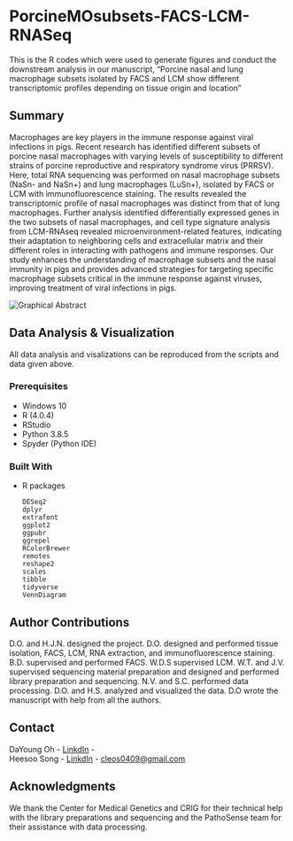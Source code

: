# PorcineMOsubsets-FACS-LCM-RNASeq
This is the R codes which were used to generate figures and conduct the downstream analysis in our manuscript, “Porcine nasal and lung macrophage subsets isolated by FACS and LCM show different transcriptomic profiles depending on tissue origin and location”



<!-- ABOUT THE PROJECT -->
## Summary

Macrophages  are key players in the immune response against viral infections in pigs. Recent research has identified different subsets of porcine nasal macrophages with varying levels of susceptibility to different strains of porcine reproductive and respiratory syndrome virus (PRRSV). Here, total RNA sequencing was performed on nasal macrophage subsets (NaSn- and NaSn+) and lung macrophages (LuSn+), isolated by FACS or LCM  with immunofluorescence staining. The results revealed the transcriptomic profile of nasal macrophages was distinct from that of lung macrophages. Further analysis identified differentially expressed genes in the two subsets of nasal macrophages, and cell type signature analysis from LCM-RNAseq revealed microenvironment-related features, indicating their adaptation to neighboring cells and extracellular matrix and their different roles in interacting with pathogens and immune responses. Our study enhances the understanding of macrophage subsets and the nasal immunity in pigs and provides advanced strategies for targeting specific macrophage subsets critical in the immune response against viruses, improving treatment of viral infections in pigs.

![Graphical Abstract](https://github.com/HeesooSong/PorcineMOsubsets-FACS-LCM-RNASeq/blob/main/Source/Graphical_Abstract.png?raw=true)


## Data Analysis & Visualization
All data analysis and visalizations can be reproduced from the scripts and data given above.

### Prerequisites

* Windows 10
* R (4.0.4)
* RStudio
* Python 3.8.5
* Spyder (Python IDE)

### Built With

* R packages
    ```{r}
    DESeq2
    dplyr
    extrafont
    ggplot2
    ggpubr
    ggrepel
    RColorBrewer
    remotes
    reshape2
    scales
    tibble
    tidyverse
    VennDiagram
    ```


<!-- CONTRIBUTING -->
## Author Contributions

D.O. and H.J.N. designed the project. D.O. designed and performed tissue isolation, FACS, LCM, RNA extraction, and immunofluorescence staining. B.D. supervised and performed FACS. W.D.S supervised LCM. W.T. and J.V. supervised sequencing material preparation and designed and performed library preparation and sequencing. N.V. and S.C. performed data processing. D.O. and H.S. analyzed and visualized the data. D.O wrote the manuscript with help from all the authors.


<!-- CONTACT -->
## Contact

DaYoung Oh - [LinkdIn](https://www.linkedin.com/in/dayoung-oh-6053b6132/) -  
Heesoo Song - [LinkdIn](https://www.linkedin.com/in/heesoo-song-57a21a1b8/) - cleos0409@gmail.com


<!-- ACKNOWLEDGMENTS-->
## Acknowledgments

We thank the Center for Medical Genetics and CRIG for their technical help with the library preparations and sequencing and the PathoSense team for their assistance with data processing.


